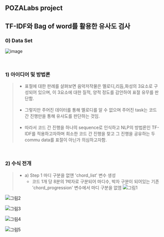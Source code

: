 ## POZALabs project 
## __TF-IDF와 Bag of word를 활용한 유사도 검사__

### 0) __Data Set__
![image](https://user-images.githubusercontent.com/108792199/204002628-842b7991-04f3-4dfa-8040-d64766f9b4d1.png)

<br>

### 1) __아이디어 및 방법론__
> + 표절에 대한 판례를 살펴보면 음악저작물은 멜로디,리듬,화성의 3요소로 구성되어 있으며, 이 3요소에 대한 질적, 양적 정도를 감안하여 표절 유무를 판단함. <br><br>
> + 그렇지만 주어진 데이터를 통해 멜로디를 알 수 없으며 주어진 task는 코드 간 진행만을 통해 유사도를 판단하는 것임. <br><br>
> + 따라서 코드 간 진행을 하나의 sequence로 인식하고 NLP의 방법론인 TF-IDF를 적용하고자하며 희소한 코드 간 진행을 찾고 그 진행을 공유하는 두 commu data를 표절이 아닌가 의심하고자함. 

<br>

### 2) __수식 전개__
> + a) Step 1 마디 구분을 없앤 'chord_list' 변수 생성
>    + 코드 1개 당 8분의 1박자로 구분되어 마디수, 박자 구분이 되어있는 기존 'chord_progression' 변수에서 마디 구분을 없앰
![그림1](https://user-images.githubusercontent.com/102268412/204111013-dc9095f3-8163-4e3e-9514-605ff22ee301.jpg)

![그림2](https://user-images.githubusercontent.com/102268412/204111030-5dbb8766-56be-4304-a183-b53f161f3e9d.jpg)

![그림3](https://user-images.githubusercontent.com/102268412/204111059-d0263800-e6d5-4085-8521-8ff631a79ed9.jpg)

![그림4](https://user-images.githubusercontent.com/102268412/204111065-bf365f58-8b05-4281-9149-dc3c7c5b859e.jpg)

![그림5](https://user-images.githubusercontent.com/102268412/204111074-c767e81d-de69-4bf1-abb1-bfbb975d0eaf.jpg)


